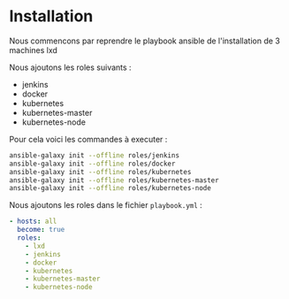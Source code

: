 # Installation

Nous commencons par reprendre le playbook ansible de l'installation de 3 machines lxd

Nous ajoutons les roles suivants :

- jenkins
- docker
- kubernetes
- kubernetes-master
- kubernetes-node

Pour cela voici les commandes à executer :

```bash 
ansible-galaxy init --offline roles/jenkins
ansible-galaxy init --offline roles/docker
ansible-galaxy init --offline roles/kubernetes
ansible-galaxy init --offline roles/kubernetes-master
ansible-galaxy init --offline roles/kubernetes-node
```

Nous ajoutons les roles dans le fichier `playbook.yml` :

```yaml
- hosts: all
  become: true
  roles:
    - lxd
    - jenkins
    - docker
    - kubernetes
    - kubernetes-master
    - kubernetes-node
```